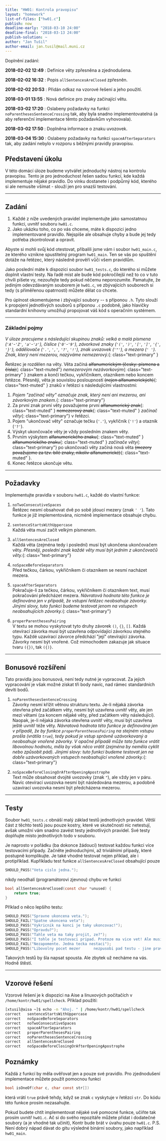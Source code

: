 ```yaml
---
title: "HW01: Kontrola pravopisu"
layout: "homework"
list-of-files: ["hw01.c"]
publish: now
deadline-early: "2018-03-10 24:00"
deadline-final: "2018-03-13 24:00"
publish-solution: ~
author: "Jan Tušil"
author-email: jan.tusil@mail.muni.cz
---
```


Doplnění zadání:

**2018-02-02 12:49**
: Definice věty zpřesněna a zjednodušena.

**2018-02-02 16:32**
: Popis `allSentencesAreClosed` zpřesněn.

**2018-02-02 20:53**
: Přidán odkaz na vzorové řešení a jeho použití.

**2018-03-01 13:55**
: Nová definice pro znaky začínající větu.

**2018-03-02 17:20**
: Oslabeny požadavky na funkci `noParenthesesSentenceCrossing` tak,
  aby byla snadno implementovatelná (a aby referenční implementace
  těmto požadavkům vyhovovala).

**2018-03-02 17:50**
: Doplněna informace o znaku uvozovek.

**2018-03-04 15:30**
: Oslabeny požadavky na funkci `spaceAfterSeparators` tak,
  aby zadání nebylo v rozporu s běžnými pravidly pravopisu.

## Představení úkolu

V této domácí úloze budeme vytvářet jednoduchý nástroj na kontrolu pravopisu. 
Tento je pro jednoduchost řešen sadou funkcí, kde každá implementuje nějaké
pravidlo. Do vínku dostanete i podpůrný kód, kterého si ale nemusíte všímat -
slouží jen pro snazší testování.

---

## Zadání

1. Každé z níže uvedených pravidel implementujte jako samostatnou funkci, uvnitř souboru ``hw01.c``.
2. Jako ukázku toho, co po vás chceme, máte k dispozici jedno implementované pravidlo. 
Nejspíše ale obsahuje chyby a bude jej tedy potřeba zkontrolovat a opravit.

Abyste si mohli svůj kód otestovat, přibalili jsme vám i soubor ``hw01_main.c``,
ze kterého vznikne spustitelný program ``hw01_main``. Ten se vás po spuštění dotáže
na řetězec, který následně prověří vůči všem pravidlům.

Jako poslední máte k dispozici soubor ``hw01_tests.c``, do kterého si můžete doplnit
vlastní testy. Na řadě míst ale bude kód pokročilejší než to co v tuto chvíli píšete vy,
nezoufejte tedy pokud něčemu neporozumíte. Pamatujte, že jediným odevzdávaným souborem
je ``hw01.c``, ve zbývajících souborech si tedy (s přiměřenou opatrností) můžete dělat
co chcete.

Pro úplnost okomentujeme i zbývající soubory -- s příponou ``.h``. Tyto slouží
k propojení jednotlivých souborů s příponou ``.c`` podobně, jako hlavičky standardní
knihovny umožňují propojovat váš kód s operačním systémem.

---

### Základní pojmy

*V úloze pracujeme s následující skupinou znaků: velká a malá písmena (`'A'`-`'Z'`, `'a'`-`'z'`),
číslice (`'0'`-`'9'`), závorkové znaky (`'('`, `')'`, `'['`, `']'`, `'{'`, `'}'`),
oddělovače (`'.'`, `','`, `'?'`, `'!'`), znak uvozovek (`'"'`),
a mezera (`' '`). Znak, který není mezerou, nazýváme nemezerový.*{: class="text-primary" }

Řetězec je rozdělen na věty. Věta začíná ~~alfanumerickým (česky: písmena a čísla)~~{: class="text-muted"}
*nemezerovým nezávorkovým*{: class="text-primary" } znakem 
a končí tečkou, vykřičníkem, otazníkem nebo koncem řetězce. Přesněji,
věta je souvislou posloupností ~~(nejen alfanumerických)~~{: class="text-muted" } znaků v řetězci
s následujícími vlastnostmi:

1. *Pojem "začínač věty" označuje znak, který není ani mezerou, ani závorkovým znakem.*{: class="text-primary"}
2. Za první znak první věty považujeme první ~~alfanumerický znak~~{: class="text-muted" }
   ~~nemezerový znak~~{: class="text-muted" } *začínač věty*{: class="text-primary"} v řetězci.
3. Pojem "ukončovač věty" označuje tečku (`'.'`), vykřičník (`'!'`) a otazník (`'?'`).
4. Výskyt ukončovače věty je vždy posledním znakem věty.
5. Prvním výskytem ~~alfanumerického znaku~~{: class="text-muted" }
   ~~alfanumerického znaku~~{: class="text-muted" }
   *začínače věty*{: class="text-primary"}
   po ukončovači věty začíná nová věta
   ~~(mezery považujeme za tzv. bílé znaky, nikoliv alfanumerické)~~{: class="text-muted" }.
6. Konec řetězce ukončuje větu.

---

## Požadavky

Implementujte pravidla v souboru `hw01.c`, každé do vlastní funkce:

1. `noTwoConsecutiveSpaces`  
   Řetězec nesmí obsahovat dvě po sobě jdoucí mezery (znak `' '`).
   Tato funkce je již implementována, nicméně implementace obsahuje chybu.

2. `sentenceStartsWithUppercase`  
   Každá věta musí začít velkým písmenem.

3. `allSentencesAreClosed`  
   Každá věta (zejména tedy i poslední) musí být ukončena ukončovačem věty.
    *Přesněji, poslední znak každé věty musí být jedním z ukončovačů věty.*{: class="text-primary"}

4. `noSpaceBeforeSeparators`  
   Před tečkou, čárkou, vykřičníkem či otazníkem se nesmí nacházet mezera.

5. `spaceAfterSeparators`  
   Pokračuje-li za tečkou, čárkou, vykřičníkem či otazníkem text, musí pokračování
   předcházet mezera. *Návratová hodnota této funkce je definována jen v případě,
   že vstupní řetězec neobsahuje závorky. Jinými slovy, tuto funkci
   budeme testovat jenom na vstupech neobsahujících závorky.*{: class="text-primary"}

6. `properParenthesesPairing`  
   V textu se mohou vyskytovat tyto druhy závorek `()`, `{}`, `[]`.
   Každá otevírací závorka musí být uzavřena odpovídající závorkou stejného typu.
   Každé uzavírací závorce předchází "její" otevírající závorka.
   Závorky nesmí být vnořené. Což mimochodem zakazuje jak situace tvaru `({})`, tak `({)}`.

---

## Bonusové rozšíření

Tato pravidla jsou bonusová, není tedy nutné je vypracovat.
Za jejich vypracování je však možné získat tři body navíc, nad rámec
standardních devíti bodů.

1. `noParenthesesSentenceCrossing`  
   Závorky nesmí křížit větnou strukturu textu. Je-li nějaká závorka otevřena
   před začátkem věty, nesmí být uzavřena uvnitř věty, ale jen mezi větami
   (za koncem nějaké věty, před začátkem věty následující).
   Naopak, je-li nějaká závorka otevřena uvnitř věty, musí být uzavřena
   ještě uvnitř téže věty. *Návratová hodnota této funkce je definována jen v případě, že by
   funkce `properParenthesesPairing` na stejném vstupu prošla (vrátila `true`),
   tedy pokud je vstup správně uzávorkovaný a neobsahuje vnořené závorky.
   V opačné případě může tato funkce vrátit libovolnou hodnotu,
   měla by však něco vrátit (zejména by neměla cyklit nebo způsobit pád).
   Jinými slovy: tuto funkci budeme testovat jen na dobře uzávorkovaných
   vstupech neobsahující vnořené závorky.*{: class="text-primary"}

2. `noSpaceBeforeClosingOrAfterOpeningApostrophe`  
   Text může obsahovat dvojité uvozovky (znak `"`), ale vždy jen v páru.
   Navíc otevírací uvozovka nesmí být následována mezerou,
   a podobně uzavírací uvozovka nesmí být předcházena mezerou.

---

## Testy

Soubor ``hw01_tests.c`` obnáší malý základ testů jednotlivých pravidel.
Větší část z těchto testů jsou pouze kostry, které ve skutečnosti nic
netestují, avšak umožní vám snadno zavést testy jednotlivých pravidel. 
Své testy doplňujte místo jednotlivých todo v souboru.

Je naprosto v pořádku (ba dokonce žádoucí) testovat každou funkci více
testovacími případy. Začněte jednoduchými, až triviálními případy, které
postupně komplikujte. Je také vhodné testovat nejen příklad, ale i protipříklad.
Kupříkladu test funkce ``allSentencesAreClosed`` obsahující pouze

```c
SHOULD_PASS("Veta cislo jedna.");
```

nikdy neodhalí (programátorovi zjevnou) chybu ve funkci

```c
bool allSentencesAreClosed(const char *unused) {
    return true;
}
```

Příklad o něco lepšího testu:

```c
SHOULD_PASS("Spravne ukoncena veta.");
SHOULD_FAIL("Spatne ukoncena veta");
SHOULD_PASS("Vykricnik na konci je taky ukoncovac!");
SHOULD_PASS("Opravdu?");
SHOULD_PASS("Tahle veta ma taky projit, ze?");
SHOULD_PASS("I tohle je testovaci pripad. Protoze ma vice vet! Ale musi byt zakonceny ruznymi oddelovaci?");
SHOULD_FAIL("Nezapomente. Jedna tecka nestaci");
SHOULD_PASS("Libovolny pocet mezer      nezpusobi pad testu - jine pravidlo.");
```

Takových testů by šla napsat spousta. Ale zbytek už necháme na vás. Hodně štěstí.

---

## Vzorové řešení

Vzorové řešení je k dispozici na Aise a linuxových počítačích v `/home/kontr/hw01/spellcheck`.
Příklad použití:

```sh
[xtusil@aisa ~]$ echo -n "Ahoj. " | /home/kontr/hw01/spellcheck
correct   sentenceStartsWithUppercase
correct   noSpaceBeforeSeparators
correct   noTwoConsecutiveSpaces
correct   spaceAfterSeparators
correct   properParenthesesPairing
correct   noParenthesesSentenceCrossing
correct   allSentencesAreClosed
correct   noSpaceBeforeClosingOrAfterOpeningApostrophe
```

## Poznámky

Každá z funkcí by měla ověřovat jen a pouze své pravidlo.
Pro zjednodušení implementace můžete použít pomocnou funkci

```c
bool isOneOf(char c, char const str[])
```

která vrátí `true` právě tehdy, když se znak `c` vyskytuje v řetězci `str`.
Do kódu této funkce prosím nezasahujte.

Pokud budete chtít implementovat nějaké své pomocné funkce, učiňte tak prosím
uvnitř ``hw01.c``. Ač si do svého repozitáře můžete přidat i dodatečné soubory
(a je vhodné tak učinit),
Kontr bude brát v úvahu pouze ``hw01.c``. P.S. Není dobrý nápad dávat do gitu
výsledné binární soubory, jako například ``hw01_main``.


